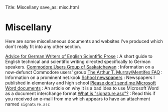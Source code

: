 Title: Miscellany
save_as: misc.html

# Miscellany

Here are some miscellaneous documents and websites I've produced which
don't really fit into any other section.

[Advice for German Writers of English Scientific Prose](http://files.nothingisreal.com/publications/Tristan_Miller/advice.pdf)
: A short guide to English technical and scientific writing directed specifically to German speakers.
[Commodore Users Group of Saskatchewan](/cugs.html)
: Information on a now-defunct Commodore users' group
[The Arthur T. Murray/Mentifex FAQ](/mentifex_faq.html)
: Information on a prominent net.kook
[School newspapers](/school_newspapers.html)
: Newspapers I published in elementary and high school
[Please don't send me Microsoft Word documents](/word.html)
: An article on why it is a bad idea to use Microsoft Word as a
    document interchange format
[What is "signature.asc"?](/signature.html)
: Read this if you received an e-mail from me which appears to have an
    attachment named `signature.asc`
